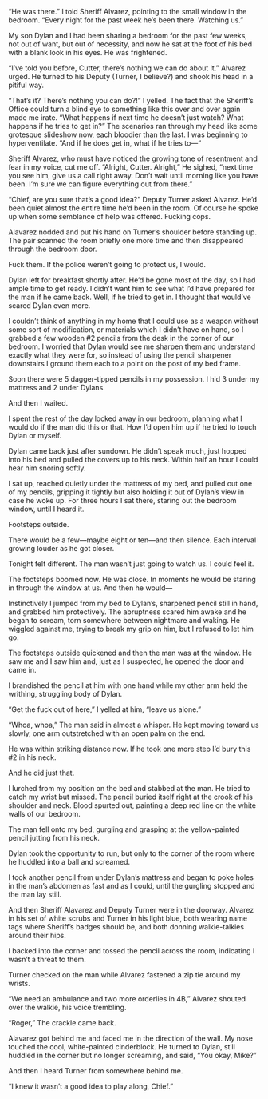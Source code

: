 “He was there.” I told Sheriff Alvarez, pointing to the small window in the bedroom. “Every night for the past week he’s been there. Watching us.”

My son Dylan and I had been sharing a bedroom for the past few weeks, not out of want, but out of necessity, and now he sat at the foot of his bed with a blank look in his eyes. He was frightened.

“I’ve told you before, Cutter, there’s nothing we can do about it.” Alvarez urged. He turned to his Deputy (Turner, I believe?) and shook his head in a pitiful way.

“That’s it? There’s nothing you can do?!” I yelled. The fact that the Sheriff’s Office could turn a blind eye to something like this over and over again made me irate. “What happens if next time he doesn’t just watch? What happens if he tries to get in?” The scenarios ran through my head like some grotesque slideshow now, each bloodier than the last. I was beginning to hyperventilate. “And if he does get in, what if he tries to—“

Sheriff Alvarez, who must have noticed the growing tone of resentment and fear in my voice, cut me off. “Alright, Cutter. Alright,” He sighed, “next time you see him, give us a call right away. Don’t wait until morning like you have been. I’m sure we can figure everything out from there.”

“Chief, are you sure that’s a good idea?” Deputy Turner asked Alvarez. He’d been quiet almost the entire time he’d been in the room. Of course he spoke up when some semblance of help was offered. Fucking cops.

Alavarez nodded and put his hand on Turner’s shoulder before standing up. The pair scanned the room briefly one more time and then disappeared through the bedroom door.

Fuck them. If the police weren’t going to protect us, I would.

Dylan left for breakfast shortly after. He’d be gone most of the day, so I had ample time to get ready. I didn’t want him to see what I’d have prepared for the man if he came back. Well, if he tried to get in. I thought that would’ve scared Dylan even more.

I couldn’t think of anything in my home that I could use as a weapon without some sort of modification, or materials which I didn’t have on hand, so I grabbed a few wooden #2 pencils from the desk in the corner of our bedroom. I worried that Dylan would see me sharpen them and understand exactly what they were for, so instead of using the pencil sharpener downstairs I ground them each to a point on the post of my bed frame.

Soon there were 5 dagger-tipped pencils in my possession. I hid 3 under my mattress and 2 under Dylans.

And then I waited.

I spent the rest of the day locked away in our bedroom, planning what I would do if the man did this or that. How I’d open him up if he tried to touch Dylan or myself.

Dylan came back just after sundown. He didn’t speak much, just hopped into his bed and pulled the covers up to his neck. Within half an hour I could hear him snoring softly.

I sat up, reached quietly under the mattress of my bed, and pulled out one of my pencils, gripping it tightly but also holding it out of Dylan’s view in case he woke up. For three hours I sat there, staring out the bedroom window, until I heard it.

Footsteps outside.

There would be a few—maybe eight or ten—and then silence. Each interval growing louder as he got closer.

Tonight felt different. The man wasn’t just going to watch us. I could feel it.

The footsteps boomed now. He was close. In moments he would be staring in through the window at us. And then he would—

Instinctively I jumped from my bed to Dylan’s, sharpened pencil still in hand, and grabbed him protectively. The abruptness scared him awake and he began to scream, torn somewhere between nightmare and waking. He wiggled against me, trying to break my grip on him, but I refused to let him go.

The footsteps outside quickened and then the man was at the window. He saw me and I saw him and, just as I suspected, he opened the door and came in.

I brandished the pencil at him with one hand while my other arm held the writhing, struggling body of Dylan.

“Get the fuck out of here,” I yelled at him, “leave us alone.”

“Whoa, whoa,” The man said in almost a whisper. He kept moving toward us slowly, one arm outstretched with an open palm on the end.

He was within striking distance now. If he took one more step I’d bury this #2 in his neck. 

And he did just that.

I lurched from my position on the bed and stabbed at the man. He tried to catch my wrist but missed. The pencil buried itself right at the crook of his shoulder and neck. Blood spurted out, painting a deep red line on the white walls of our bedroom.

The man fell onto my bed, gurgling and grasping at the yellow-painted pencil jutting from his neck.

Dylan took the opportunity to run, but only to the corner of the room where he huddled into a ball and screamed.

I took another pencil from under Dylan’s mattress and began to poke holes in the man’s abdomen as fast and as I could, until the gurgling stopped and the man lay still.

And then Sheriff Alavarez and Deputy Turner were in the doorway. Alvarez in his set of white scrubs and Turner in his light blue, both wearing name tags where Sheriff’s badges should be, and both donning walkie-talkies around their hips. 

I backed into the corner and tossed the pencil across the room, indicating I wasn’t a threat to them. 

Turner checked on the man while Alvarez fastened a zip tie around my wrists.

“We need an ambulance and two more orderlies in 4B,” Alvarez shouted over the walkie, his voice trembling.

“Roger,” The crackle came back.

Alavarez got behind me and faced me in the direction of the wall. My nose touched the cool, white-painted cinderblock. He turned to Dylan, still huddled in the corner but no longer screaming, and said, “You okay, Mike?”

And then I heard Turner from somewhere behind me.

“I knew it wasn’t a good idea to play along, Chief.”